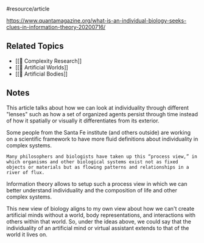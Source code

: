 #resource/article

https://www.quantamagazine.org/what-is-an-individual-biology-seeks-clues-in-information-theory-20200716/

## Related Topics

- [[📝 Complexity Research]]
- [[📝 Artificial Worlds]]
- [[📝 Artificial Bodies]]


## Notes

This article talks about how we can look at individuality through different "lenses" such as how a set of organized agents persist through time instead of how it spatially or visually it differentiates from its exterior.

Some people from the Santa Fe institute (and others outside) are working on a scientific framework to have more fluid definitions about individuality in complex systems.

```
Many philosophers and biologists have taken up this “process view,” in which organisms and other biological systems exist not as fixed objects or materials but as flowing patterns and relationships in a river of flux.
```

Information theory allows to setup such a process view in which we can better understand individuality and the composition of life and other complex systems.

This new view of biology aligns to my own view about how we can't create artificial minds without a world, body representations, and interactions with others within that world. So, under the ideas above, we could say that the individuality of an artificial mind or virtual assistant extends to that of the world it lives on.